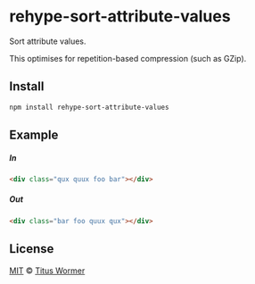 <!--This file is generated by `build-packages.js`-->

# rehype-sort-attribute-values

Sort attribute values.

This optimises for repetition-based compression (such as GZip).

## Install

```sh
npm install rehype-sort-attribute-values
```

## Example

##### In

```html
<div class="qux quux foo bar"></div>
```

##### Out

```html
<div class="bar foo quux qux"></div>
```

## License

[MIT](https://github.com/rehypejs/rehype-minify/blob/master/LICENSE) © [Titus Wormer](http://wooorm.com)
